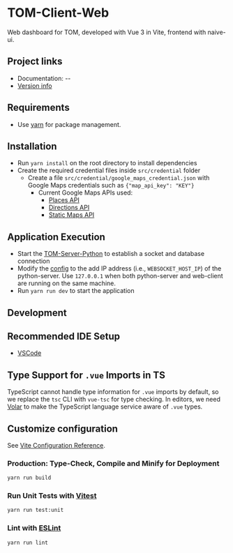 # TOM-Client-Web

Web dashboard for TOM, developed with Vue 3 in Vite, frontend with naive-ui.

## Project links

- Documentation: --
- [Version info](VERSION.md)

## Requirements

- Use [yarn](https://classic.yarnpkg.com/lang/en/docs/install/) for package management.


## Installation

- Run `yarn install` on the root directory to install dependencies
- Create the required credential files inside `src/credential` folder
  - Create a file `src/credential/google_maps_credential.json` with Google Maps credentials such as `{"map_api_key": "KEY"}`
    - Current Google Maps APIs used:
      - [Places API](https://developers.google.com/maps/documentation/places/web-service/overview)
      - [Directions API](https://developers.google.com/maps/documentation/directions/overview)
      - [Static Maps API](https://developers.google.com/maps/documentation/maps-static/overview)


## Application Execution
- Start the [TOM-Server-Python](https://github.com/TOM-Platform/TOM-Server-Python) to establish a socket and database connection
- Modify the [config](src/constant/config.ts) to the add IP address (i.e., `WEBSOCKET_HOST_IP`) of the python-server. Use `127.0.0.1` when both python-server and web-client are running on the same machine.
- Run `yarn run dev` to start the application


## Development

## Recommended IDE Setup

- [VSCode](https://code.visualstudio.com/)


## Type Support for `.vue` Imports in TS

TypeScript cannot handle type information for `.vue` imports by default, so we replace the `tsc` CLI with `vue-tsc` for type checking. In editors, we need [Volar](https://marketplace.visualstudio.com/items?itemName=Vue.volar) to make the TypeScript language service aware of `.vue` types.

## Customize configuration

See [Vite Configuration Reference](https://vitejs.dev/config/).

### Production: Type-Check, Compile and Minify for Deployment

```sh
yarn run build
```

### Run Unit Tests with [Vitest](https://vitest.dev/)

```sh
yarn run test:unit
```

### Lint with [ESLint](https://eslint.org/)

```sh
yarn run lint
```

